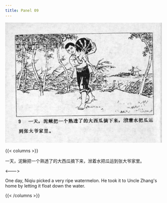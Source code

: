 ```yaml
---
title: Panel 09
---
```


![niqiu page](./../../../images/niqiu/seifert0397_nqkg_0013_009.jpg)

{{< columns >}}

一天，泥鳅把一个熟透了的大西瓜摘下来，洑着水把瓜运到张大爷家里。

<--->

One day, Niqiu picked a very ripe watermelon. He took it to Uncle Zhang's home by letting it float down the water.

{{< /columns >}}
